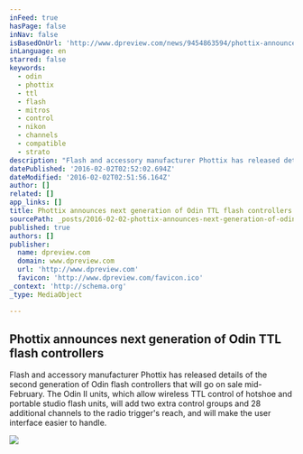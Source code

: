 ```yaml
---
inFeed: true
hasPage: false
inNav: false
isBasedOnUrl: 'http://www.dpreview.com/news/9454863594/phottix-announces-next-generation-of-odin-ttl-flash-controllers'
inLanguage: en
starred: false
keywords:
  - odin
  - phottix
  - ttl
  - flash
  - mitros
  - control
  - nikon
  - channels
  - compatible
  - strato
description: "Flash and accessory manufacturer Phottix has released details of the second generation of Odin flash controllers that will go on sale mid-February. The Odin II units, which allow wireless TTL control of hotshoe and portable studio flash units, will add two extra control groups and 28 additional channels to the radio trigger's reach, and will make the user interface easier to handle."
datePublished: '2016-02-02T02:52:02.694Z'
dateModified: '2016-02-02T02:51:56.164Z'
author: []
related: []
app_links: []
title: Phottix announces next generation of Odin TTL flash controllers
sourcePath: _posts/2016-02-02-phottix-announces-next-generation-of-odin-ttl-flash-controll.md
published: true
authors: []
publisher:
  name: dpreview.com
  domain: www.dpreview.com
  url: 'http://www.dpreview.com'
  favicon: 'http://www.dpreview.com/favicon.ico'
_context: 'http://schema.org'
_type: MediaObject

---
```

<article style=""><h1>Phottix announces next generation of Odin TTL flash controllers</h1><p>Flash and accessory manufacturer Phottix has released details of the second generation of Odin flash controllers that will go on sale mid-February. The Odin II units, which allow wireless TTL control of hotshoe and portable studio flash units, will add two extra control groups and 28 additional channels to the radio trigger's reach, and will make the user interface easier to handle.</p><img src="https://s3-us-west-2.amazonaws.com/the-grid-img/p/09ce6db6b9a9c317583056754c34c16b6a0421dc.png" /></article>